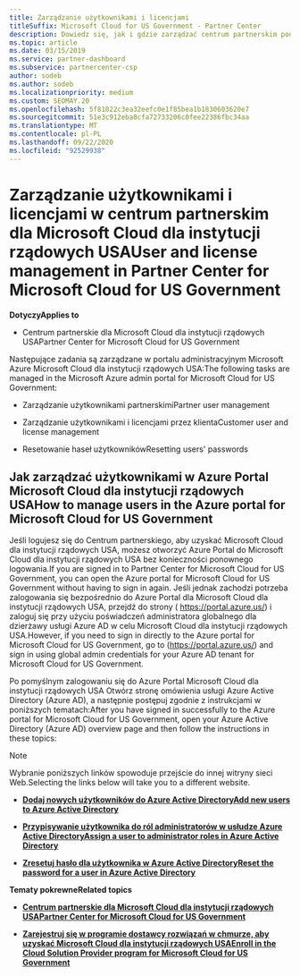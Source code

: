 ```yaml
---
title: Zarządzanie użytkownikami i licencjami
titleSuffix: Microsoft Cloud for US Government - Partner Center
description: Dowiedz się, jak i gdzie zarządzać centrum partnerskim pod kątem Microsoft Cloud dla partnerów rządowych Stanów Zjednoczonych, klientów i licencji, a także resetowania haseł.
ms.topic: article
ms.date: 03/15/2019
ms.service: partner-dashboard
ms.subservice: partnercenter-csp
author: sodeb
ms.author: sodeb
ms.localizationpriority: medium
ms.custom: SEOMAY.20
ms.openlocfilehash: 5f81022c3ea32eefc0e1f85bea1b1830603620e7
ms.sourcegitcommit: 51e3c912eba8cfa72733206c0fee22386fbc34aa
ms.translationtype: MT
ms.contentlocale: pl-PL
ms.lasthandoff: 09/22/2020
ms.locfileid: "92529938"
---
```

# <a name="user-and-license-management-in-partner-center-for-microsoft-cloud-for-us-government"></a><span data-ttu-id="f0e21-103">Zarządzanie użytkownikami i licencjami w centrum partnerskim dla Microsoft Cloud dla instytucji rządowych USA</span><span class="sxs-lookup"><span data-stu-id="f0e21-103">User and license management in Partner Center for Microsoft Cloud for US Government</span></span>

<span data-ttu-id="f0e21-104">**Dotyczy**</span><span class="sxs-lookup"><span data-stu-id="f0e21-104">**Applies to**</span></span>

- <span data-ttu-id="f0e21-105">Centrum partnerskie dla Microsoft Cloud dla instytucji rządowych USA</span><span class="sxs-lookup"><span data-stu-id="f0e21-105">Partner Center for Microsoft Cloud for US Government</span></span>

<span data-ttu-id="f0e21-106">Następujące zadania są zarządzane w portalu administracyjnym Microsoft Azure Microsoft Cloud dla instytucji rządowych USA:</span><span class="sxs-lookup"><span data-stu-id="f0e21-106">The following tasks are managed in the Microsoft Azure admin portal for Microsoft Cloud for US Government:</span></span>

- <span data-ttu-id="f0e21-107">Zarządzanie użytkownikami partnerskimi</span><span class="sxs-lookup"><span data-stu-id="f0e21-107">Partner user management</span></span>

- <span data-ttu-id="f0e21-108">Zarządzanie użytkownikami i licencjami przez klienta</span><span class="sxs-lookup"><span data-stu-id="f0e21-108">Customer user and license management</span></span>

- <span data-ttu-id="f0e21-109">Resetowanie haseł użytkowników</span><span class="sxs-lookup"><span data-stu-id="f0e21-109">Resetting users' passwords</span></span>


## <a name="how-to-manage-users-in-the-azure-portal-for-microsoft-cloud-for-us-government"></a><span data-ttu-id="f0e21-110">Jak zarządzać użytkownikami w Azure Portal Microsoft Cloud dla instytucji rządowych USA</span><span class="sxs-lookup"><span data-stu-id="f0e21-110">How to manage users in the Azure portal for Microsoft Cloud for US Government</span></span>

<span data-ttu-id="f0e21-111">Jeśli logujesz się do Centrum partnerskiego, aby uzyskać Microsoft Cloud dla instytucji rządowych USA, możesz otworzyć Azure Portal do Microsoft Cloud dla instytucji rządowych USA bez konieczności ponownego logowania.</span><span class="sxs-lookup"><span data-stu-id="f0e21-111">If you are signed in to Partner Center for Microsoft Cloud for US Government, you can open the Azure portal for Microsoft Cloud for US Government without having to sign in again.</span></span> <span data-ttu-id="f0e21-112">Jeśli jednak zachodzi potrzeba zalogowania się bezpośrednio do Azure Portal dla Microsoft Cloud dla instytucji rządowych USA, przejdź do strony ( https://portal.azure.us/) i zaloguj się przy użyciu poświadczeń administratora globalnego dla dzierżawy usługi Azure AD w celu Microsoft Cloud dla instytucji rządowych USA.</span><span class="sxs-lookup"><span data-stu-id="f0e21-112">However, if you need to sign in directly to the Azure portal for Microsoft Cloud for US Government, go to (https://portal.azure.us/) and sign in using global admin credentials for your Azure AD tenant for Microsoft Cloud for US Government.</span></span>

<span data-ttu-id="f0e21-113">Po pomyślnym zalogowaniu się do Azure Portal Microsoft Cloud dla instytucji rządowych USA Otwórz stronę omówienia usługi Azure Active Directory (Azure AD), a następnie postępuj zgodnie z instrukcjami w poniższych tematach:</span><span class="sxs-lookup"><span data-stu-id="f0e21-113">After you have signed in successfully to the Azure portal for Microsoft Cloud for US Government, open your Azure Active Directory (Azure AD) overview page and then follow the instructions in these topics:</span></span>

> [!NOTE]  
> <span data-ttu-id="f0e21-114">Wybranie poniższych linków spowoduje przejście do innej witryny sieci Web.</span><span class="sxs-lookup"><span data-stu-id="f0e21-114">Selecting the links below will take you to a different website.</span></span> 

-  [<span data-ttu-id="f0e21-115">**Dodaj nowych użytkowników do Azure Active Directory**</span><span class="sxs-lookup"><span data-stu-id="f0e21-115">**Add new users to Azure Active Directory**</span></span>](/azure/active-directory/active-directory-users-create-azure-portal)

-  [<span data-ttu-id="f0e21-116">**Przypisywanie użytkownika do ról administratorów w usłudze Azure Active Directory**</span><span class="sxs-lookup"><span data-stu-id="f0e21-116">**Assign a user to administrator roles in Azure Active Directory**</span></span>](/azure/active-directory/active-directory-users-assign-role-azure-portal)

-  [<span data-ttu-id="f0e21-117">**Zresetuj hasło dla użytkownika w Azure Active Directory**</span><span class="sxs-lookup"><span data-stu-id="f0e21-117">**Reset the password for a user in Azure Active Directory**</span></span>](/azure/active-directory/active-directory-users-reset-password-azure-portal)

<span data-ttu-id="f0e21-118">**Tematy pokrewne**</span><span class="sxs-lookup"><span data-stu-id="f0e21-118">**Related topics**</span></span>

-  [<span data-ttu-id="f0e21-119">**Centrum partnerskie dla Microsoft Cloud dla instytucji rządowych USA**</span><span class="sxs-lookup"><span data-stu-id="f0e21-119">**Partner Center for Microsoft Cloud for US Government**</span></span>](partner-center-for-microsoft-us-govt-cloud.md)

-  [<span data-ttu-id="f0e21-120">**Zarejestruj się w programie dostawcy rozwiązań w chmurze, aby uzyskać Microsoft Cloud dla instytucji rządowych USA**</span><span class="sxs-lookup"><span data-stu-id="f0e21-120">**Enroll in the Cloud Solution Provider program for Microsoft Cloud for US Government**</span></span>](enroll-in-csp-for-microsoft-us-govt-cloud.md)